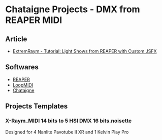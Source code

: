 # Chataigne Projects - DMX from REAPER MIDI

## Article

* [ExtremRaym - Tutorial: Light Shows from REAPER with Custom JSFX](https://www.extremraym.com/tutorial-light-shows-from-reaper-with-custom-jsfx/)

## Softwares
* [REAPER](https://www.reaper.fm)
* [LoopMIDI](https://www.tobias-erichsen.de/software/loopmidi.html)
* [Chataigne](https://benjamin.kuperberg.fr/chataigne/fr)

## Projects Templates

### X-Raym_MIDI 14 bits to 5 HSI DMX 16 bits.noisette

Designed for 4 Nanlite Pavotube II XR and 1 Kelvin Play Pro
